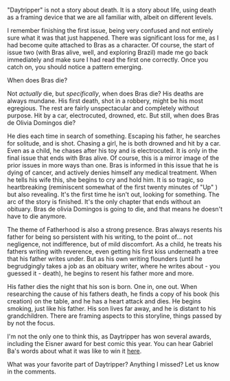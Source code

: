 "Daytripper" is not  a story about death. It is a story about life, using death as a framing device that we are all familiar with, albeit on different levels. I remember finishing the first issue, being very confused and not entirely sure what it was that just happened. There was significant loss for me, as I had become quite attached to Bras as a character. Of course, the start of issue two (with Bras alive, well, and exploring Brazil) made me go back immediately and make sure I had read the first one correctly. Once you catch on, you should notice a pattern emerging. When does Bras die? Not *actually* die, but *specifically*, when does Bras die? His deaths are always mundane. His first death, shot in a robbery, might be his most egregious. The rest are fairly unspectacular and completely without purpose. Hit by a car, electrocuted, drowned, etc. But still, when does Bras de Olivia Domingos die? He dies each time in search of something. Escaping his father, he searches for solitude, and is shot. Chasing a girl, he is both drowned and hit by a car. Even as a child, he chases after his toy and is electrocuted. It is only in the final issue that ends with Bras alive. Of course, this is a mirror image of the prior issues in more ways than one. Bras is informed in this issue that he is dying of cancer, and actively denies himself any medical treatment. When he tells his wife this, she begins to cry and hold him. It is so tragic, so heartbreaking (reminiscent somewhat of the first twenty minutes of "Up" ) but also revealing. It's the first time he isn't out, looking for something. The arc of the story is finished.  It's the only chapter that ends without an obituary.  Bras de olivia Domingos is going to die, and that means he doesn't have to die anymore.The theme of Fatherhood is also a strong presence. Bras always resents his father for being so persistent with his writing, to the point of... not negligence, not indifference, but of mild discomfort. As a child, he treats his fathers writing with reverence, even getting his first kiss underneath a tree that his father writes under. But as his own writing flounders (until he begrudgingly takes a job as an obituary writer, where he writes about - you guessed it - death), he begins to resent his father more and more. His father dies the night that his son is born. One in, one out. When researching the cause of his fathers death, he finds a copy of his book (his creation) on the table, and he has a heart attack and dies. He begins smoking, just like his father. His son lives far away, and he is distant to his grandchildren.  There are framing aspects to this storyline, things passed by by not the focus. I'm not the only one to think this, as Daytripper has won several awards, including the Eisner award for best comic this year. You can hear Gabriel Ba's words about what it was like to win it [here](http://vertigo.blog.dccomics.com/2011/07/26/what-it-was-like-to-win-the-eisner-for-daytripper/). What was your favorite part of Daytripper? Anything I missed? Let us know in the comments. 